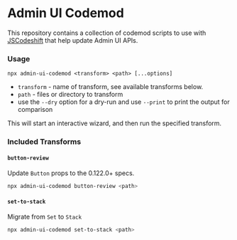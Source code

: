 # Admin UI Codemod

This repository contains a collection of codemod scripts to use with [JSCodeshift](https://github.com/facebook/jscodeshift) that help update Admin UI
APIs.

### Usage
`npx admin-ui-codemod <transform> <path> [...options]`
   * `transform` - name of transform, see available transforms below.
   * `path` - files or directory to transform
   * use the `--dry` option for a dry-run and use `--print` to print the output for comparison

This will start an interactive wizard, and then run the specified transform.

### Included Transforms

#### `button-review`

Update `Button` props to the 0.122.0+ specs.

```sh
npx admin-ui-codemod button-review <path>
```

#### `set-to-stack`

Migrate from `Set` to `Stack`

```sh
npx admin-ui-codemod set-to-stack <path>
```